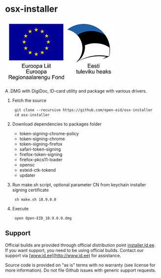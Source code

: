 osx-installer
=============

![European Regional Development Fund](https://github.com/open-eid/DigiDoc4-Client/blob/master/client/images/EL_Regionaalarengu_Fond.png "European Regional Development Fund - DO NOT REMOVE THIS IMAGE BEFORE 05.03.2020")

A .DMG with DigiDoc, ID-card utility and package with various drivers.

1. Fetch the source

        git clone --recursive https://github.com/open-eid/osx-installer
        cd osx-installer

2. Download dependencies to packages folder
   * token-signing-chrome-policy
   * token-signing-chrome
   * token-signing-firefox
   * safari-token-signing
   * firefox-token-signing
   * firefox-pkcs11-loader
   * opensc
   * esteid-ctk-tokend
   * updater

3. Run make.sh script, optional parameter CN from keychain installer signing  certificate

        sh make.sh 18.9.0.0

4. Execute

        open Open-EID_18.9.0.0.dmg 

## Support
Official builds are provided through official distribution point [installer.id.ee](https://installer.id.ee). If you want support, you need to be using official builds. Contact our support via [www.id.ee](http://www.id.ee) for assistance.

Source code is provided on "as is" terms with no warranty (see license for more information). Do not file Github issues with generic support requests.
